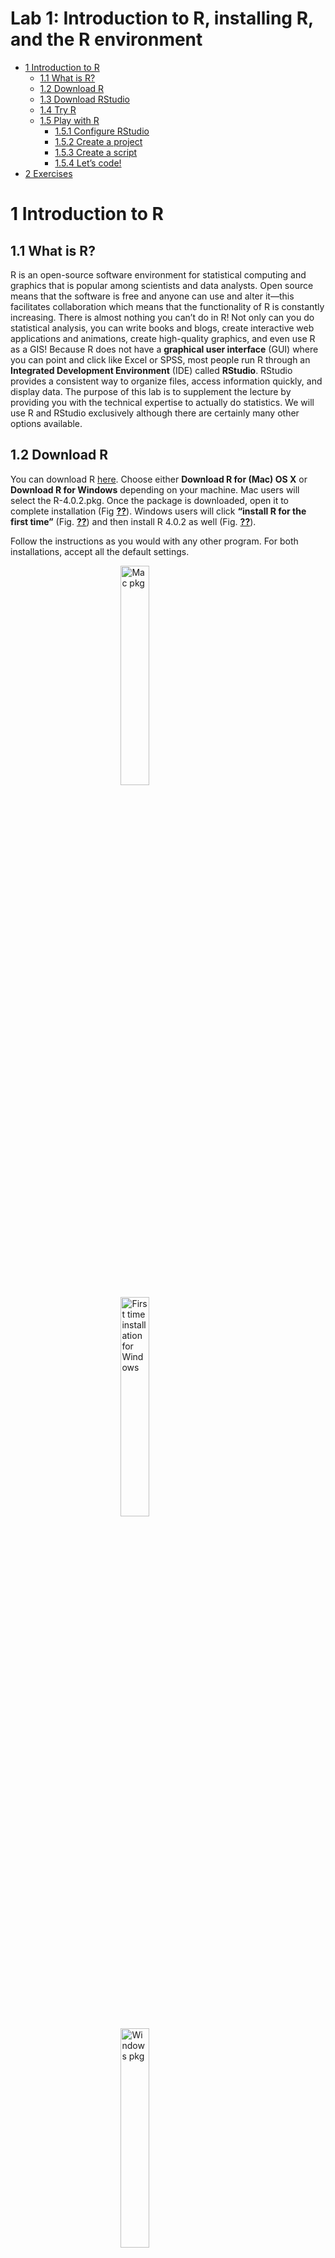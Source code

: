 Lab 1: Introduction to R, installing R, and the R environment
================

- <a href="#1-introduction-to-r" id="toc-1-introduction-to-r">1
  Introduction to R</a>
  - <a href="#11-what-is-r" id="toc-11-what-is-r">1.1 What is R?</a>
  - <a href="#12-download-r" id="toc-12-download-r">1.2 Download R</a>
  - <a href="#13-download-rstudio" id="toc-13-download-rstudio">1.3 Download
    RStudio</a>
  - <a href="#14-try-r" id="toc-14-try-r">1.4 Try R</a>
  - <a href="#15-play-with-r" id="toc-15-play-with-r">1.5 Play with R</a>
    - <a href="#151-configure-rstudio" id="toc-151-configure-rstudio">1.5.1
      Configure RStudio</a>
    - <a href="#152-create-a-project" id="toc-152-create-a-project">1.5.2
      Create a project</a>
    - <a href="#153-create-a-script" id="toc-153-create-a-script">1.5.3 Create
      a script</a>
    - <a href="#154-lets-code" id="toc-154-lets-code">1.5.4 Let’s code!</a>
- <a href="#2-exercises" id="toc-2-exercises">2 Exercises</a>

# 1 Introduction to R

## 1.1 What is R?

R is an open-source software environment for statistical computing and
graphics that is popular among scientists and data analysts. Open source
means that the software is free and anyone can use and alter it—this
facilitates collaboration which means that the functionality of R is
constantly increasing. There is almost nothing you can’t do in R! Not
only can you do statistical analysis, you can write books and blogs,
create interactive web applications and animations, create high-quality
graphics, and even use R as a GIS! Because R does not have a **graphical
user interface** (GUI) where you can point and click like Excel or SPSS,
most people run R through an **Integrated Development Environment**
(IDE) called **RStudio**. RStudio provides a consistent way to organize
files, access information quickly, and display data. The purpose of this
lab is to supplement the lecture by providing you with the technical
expertise to actually do statistics. We will use R and RStudio
exclusively although there are certainly many other options available.

## 1.2 Download R

You can download R [here](https://cran.r-project.org/). Choose either
**Download R for (Mac) OS X** or **Download R for Windows** depending on
your machine. Mac users will select the R-4.0.2.pkg. Once the package is
downloaded, open it to complete installation (Fig
<a href="#fig:mac"><strong>??</strong></a>). Windows users will click
**“install R for the first time”** (Fig.
<a href="#fig:win-install"><strong>??</strong></a>) and then install R
4.0.2 as well (Fig. <a href="#fig:win-pkg"><strong>??</strong></a>).

Follow the instructions as you would with any other program. For both
installations, accept all the default settings.

<img src="images/Mac_pkg.png" alt="Mac pkg" width="30%"  style="display: block; margin: auto;" />

<img src="images/Windows_install.png" alt="First time installation for Windows" width="30%"  style="display: block; margin: auto;" />

<img src="images/Windows_pkg.png" alt="Windows pkg" width="30%"  style="display: block; margin: auto;" />

## 1.3 Download RStudio

RStudio is the program that we will use to run R. It makes R a lot
easier to use and is a convenient way to be able to see your files, your
data, your code, and your plots all together. RStudio can be downloaded
[here](https://rstudio.com/products/rstudio/download/). Choose the
RStudio Desktop version (Fig.
<a href="#fig:studio"><strong>??</strong></a>) that is appropriate for
your operating system. Again, follow the installation procedure and
accept the default settings.

<img src="images/RStudio.png" alt="RStudio Desktop download" width="30%"  style="display: block; margin: auto;" />

## 1.4 Try R

To familiarize yourself with basic R programming and data structures,
you will complete the online interactive tutorial [Introduction to
R](https://learn.datacamp.com/courses/free-introduction-to-r) offered by
DataCamp. In order to access the tutorial for free, you need to sign up
for a DataCamp account. I was able to get the entire class free
six-month subscriptions. Follow this
[link](https://datacamp.com/groups/shared_links/0a911177229016b74a20924eac53b81365156752bf12b37fc35a95285c44822e)
to sign up, then navigate to the tutorial above. Make sure to sign up
using your ku email (<ID@ku.edu>).

After you complete all six sections, click on **My Profile** and scroll
down until you see **Competed Courses**. Introduction to R should be
listed there. Take a screenshot (here are instructions on how to do this
on a [Mac](https://support.apple.com/en-us/HT201361) and on
[Windows](https://support.microsoft.com/en-us/help/13776/windows-10-use-snipping-tool-to-capture-screenshots))
and save it as proof of completion. You will upload this to Blackboard
along with the R script you write for the exercises at the end of this
lab.

## 1.5 Play with R

Now that you have some sense of what R is and the basics of the way it
structures data, let’s do some coding in RStudio.

### 1.5.1 Configure RStudio

Open RStudio. There are four windows or panes that commonly appear in
RStudio (Fig. <a href="#fig:panes"><strong>??</strong></a>). You will
write your script in the upper left hand panel. Below it is the Console.
This is where your code runs and where you will see output as well as
error messages. The Environment pane on the top right hand side is where
any data or objects that you load or create will appear. Below that
there is the Files tab where you can see all of your saved files, the
Plots tab where plots that you make will appear, the Packages tab where
you can install and load R packages, and the Help tab.

<img src="images/rstudio_panels.png" alt="RStudio panes" width="30%"  style="display: block; margin: auto;" />

There are a couple of software settings that we want to change in
RStudio. On Macs, go to **RStudio** and open **Preferences**. On
Windows, go to **Tools** then **Options**. Under the **General** tab,
change your settings to look like Fig.
<a href="#fig:settings"><strong>??</strong></a>.

<img src="images/Workspace.png" alt="RStudio settings" width="30%"  style="display: block; margin: auto;" />

This will make working in RStudio more manageable. Under the
**Packages** tab, change the primary CRAN repository to the University
of Kansas (Fig. <a href="#fig:cran"><strong>??</strong></a>).

<img src="images/cran.png" alt="CRAN repository" width="30%"  style="display: block; margin: auto;" />

If you happen to be living somewhere besides Lawrence, you would want to
choose the CRAN repository closest to you. This is the first place that
R will look to when you want to download a package. Picking the one that
is closest to you improves performance.

### 1.5.2 Create a project

A **project** in RStudio is just a folder with a special file in it.
This file—**.RPrj**—ensures that this folder will be your **working
directory** whenever you open the R project. The working directory is
the current default location where your R will read and write files
from. Directories are also known as folders. We will create an R project
that you will use for all the coding that you will do in this lab. Go
to:

> **File \> New Project \> New Directory \> New Project**.

Type GEOG316 for the **Directory name**. All your lab materials will be
stored in this folder. Where the window says **Create project as a
subdirectory of**, browse to where you would like this folder to be
located. For me, I have a folder (directory) for each course that I have
taken that reside within a main folder called KU. Then click **Create
Project**.

### 1.5.3 Create a script

You will be creating **scripts** for each lab assignment and submitting
to blackboard. In R, a script is just a simple text file that records a
series of codes. It will consist of both **commands**—like addition or
multiplication—and **comments**—notes that you make in the script that
explain what it is doing. It is a good habit to annotate your script
with comments. It is very frustrating to return to a script a month
later and have no idea what you were doing or why! They are also very
helpful if you share your script with someone else. In R, comments are
indicated by a \#—called a hashtag or pound sign—at the beginning of the
line. This tells R to skip this line when it is executing the code.
There must be a \# for each line of comments.

When you run a script in R it **executes** all of your commands and
skips all of your comments. So a script is really just a set of
instructions and when you are ready, you tell R to follow them, and R
gives you the results. Go to:

> **File \> New File \> R Script**.

A blank and untitled script will appear. It is a good practice to go
ahead and save the script even though it is blank. This way we can give
it a name and specify the save location. Go to:

> **File \> Save**

or you can click the floppy disc icon on your script tab. Name your
script with your last name, the lab number, and the course separated by
underscores. For instance mine will be named Wesley_Lab1_GEOG316.
Because we are working in an R project, we can accept the default save
location.

> **Note:** Script examples will appear in grey boxes. The brownish
> colored text are comments, as is indicated by the \# at the beginning
> of the lines. The expressions are in blue with no \#, and the output
> is in black with two \#’s. When you run a script in R it will not look
> exactly like this. The \#’s ensure that if you copy and paste a
> section of code from here into R, it will run without needing to
> delete any parts.

For your scripts I want you to write the full question as a comment,
followed by the code you write to answer the question. If you need to
write text as part of your answer, this will need to be commented out as
well. For example:

``` r
# 1. Add 1 and 5
1 + 5
```

    ## [1] 6

``` r
# 2. Multiply 2 and 4
2 * 4
```

    ## [1] 8

``` r
# 3. What is an operator? Give an example.

# An operator is a symbol that tells R to perform a specific task. In this
# case, / indicates division.
10/2
```

    ## [1] 5

If you are wondering how much information to include, include more. The
purpose of these exercises is to increase and assess your level of
understanding. Often a single word, or a single **expression**, does not
indicate to me that you understand the concept. Knowing how to do
something, and knowing why you are doing it and how it works are not the
same thing.

------------------------------------------------------------------------

**expression**—an object that represents something that R can do. For
instance, 2 \* 4 is an expression.

The \* symbol is the operator, and 8 would be the **result** of the
expression.

------------------------------------------------------------------------

### 1.5.4 Let’s code!

You will write your code in the script but it won’t run automatically.
You can type code directly into the console, but the output is
temporary. By writing our code in a script it is permanent. As long as
we have the file, we can run the code. But you still need to make sure
it works! On the right side of your script is a button that says
**Run**. You can position your cursor on any line of code in your script
and click the Run button and your code will be sent to the console and
run. Neat! If you want to run multiple lines, you can highlight a
section of code, click Run, and the entire highlighted section will be
sent to the console.

# 2 Exercises

The skills and definitions necessary for these exercises are taught in
the free, online [Introduction to
R](https://learn.datacamp.com/courses/free-introduction-to-r).

1.  Multiply 4 by 6 and then add 5.

2.  How do you assign variables in R? Assign two variables, each one on
    different lines.

3.  What kind of expression will return a logical value? Provide an
    example.

4.  What is a vector? What kind of values can be used to create a
    vector?

5.  Create a vector called “x” that holds the strings “rock”, “chalk”,
    and “jayhawk”.

6.  Call the third value of the x vector.

7.  Change the third value of vector x to “KU”.

8.  What is a factor?

9.  Recreate the planets dataframe from the online tutorial. Don’t
    forget to assign it to the variable planets_df.

``` r
name <- c("Mercury", "Venus", "Earth", "Mars", "Jupiter", "Saturn", "Uranus", "Neptune")
type <- c("Terrestrial planet", "Terrestrial planet", "Terrestrial planet", 
          "Terrestrial planet", "Gas giant", "Gas giant", "Gas giant", "Gas giant")
diameter <- c(0.382, 0.949, 1, 0.532, 11.209, 9.449, 4.007, 3.883)
rotation <- c(58.64, -243.02, 1, 1.03, 0.41, 0.43, -0.72, 0.67)
rings <- c(FALSE, FALSE, FALSE, FALSE, TRUE, TRUE, TRUE, TRUE)
```

10. Select the data for Earth from your dataframe.

11. What is the difference between between a list and a vector?

12. Create a list with five items and three different data types
    (numbers, strings, logical). Assign it to the variable my_list.

13. Select the fourth element from your list.

